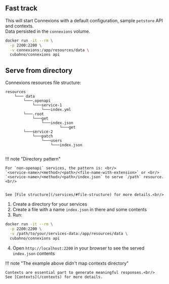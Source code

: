 
## Fast track

This will start Connexions with a default configuration, sample `petstore` API and contexts.<br/>
Data persisted in the `connexions` volume.

```bash 
docker run -it --rm \
  -p 2200:2200 \
  -v connexions:/app/resources/data \
  cubahno/connexions api
``` 


## Serve from directory

Connexions resources file structure:
```text
resources
    └─── data
        └───.openapi
            └───service-1
                └───index.yml
        └───.root
            └───get
                └───index.json
                        └───get
        └───service-2
            └───patch
                └───users
                    └───index.json
     
```

!!! note "Directory pattern"

    For `non-openapi` services, the pattern is: <br/>
    `<service-name>/<method>/<path>/<file-name-with-extension>` or <br/>
    `<service-name>/<method>/<path>/index.json` to serve `/path` resource. <br/>
    
    
    See [File structure](/services/#file-structure) for more details.<br/>



1. Create a directory for your services
2. Create a file with a name `index.json` in there and some contents
3. Run:

```bash
docker run -it --rm \
  -p 2200:2200 \
  -v /path/to/your/services-data:/app/resources/data \
  cubahno/connexions api
```

4. Open `http://localhost:2200` in your browser to see the served `index.json` contents

!!! note "The example above didn't map contexts directory"

    Contexts are essential part to generate meaningful responses.<br/>
    See [Contexts](/contexts) for more details.
